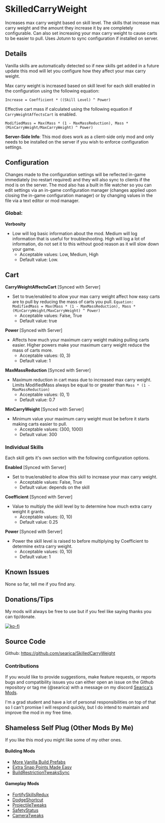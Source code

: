 # SkilledCarryWeight
Increases max carry weight based on skill level. The skills that increase max carry weight and the amount they increase it by are completely configurable. Can also set increasing your max carry weight to cause carts to be easier to pull. Uses Jotunn to sync configuration if installed on server.

## Details
Vanilla skills are automatically detected so if new skills get added in a future update this mod will let you configure how they affect your max carry weight. 

Max carry weight is increased based on skill level for each skill enabled in the configuration using the following equation: 
```
Increase = Coefficient * ((Skill Level) ^ Power)
```

Effective cart mass if calculated using the following equation if `CarryWeightAffectsCart` is enabled.
```
ModifiedMass = Max(Mass * (1 - MaxMassReduction), Mass * (MinCarryWeight/MaxCarryWeight) ^ Power)
```

**Server-Side Info**: This mod does work as a client-side only mod and only needs to be installed on the server if you wish to enforce configuration settings.

## Configuration
Changes made to the configuration settings will be reflected in-game immediately (no restart required) and they will also sync to clients if the mod is on the server. The mod also has a built in file watcher so you can edit settings via an in-game configuration manager (changes applied upon closing the in-game configuration manager) or by changing values in the file via a text editor or mod manager.

### Global:

**Verbosity**
- Low will log basic information about the mod. Medium will log information that is useful for troubleshooting. High will log a lot of information, do not set it to this without good reason as it will slow down your game.
  - Acceptable values: Low, Medium, High
  - Default value: Low.

## Cart
**CarryWeightAffectsCart** [Synced with Server]
- Set to true/enabled to allow your max carry weight affect how easy carts are to pull by reducing the mass of carts you pull. `Equation: ModifiedMass = Max(Mass * (1 - MaxMassReduction), Mass * (MinCarryWeight/MaxCarryWeight) ^ Power)`
    - Acceptable values: False, True
    - Default value: true

**Power** [Synced with Server]
- Affects how much your maximum carry weight making pulling carts easier. Higher powers make your maximum carry weight reduce the mass of carts more.
    - Acceptable values: (0, 3)
    - Default value: 1

**MaxMassReduction** [Synced with Server]
- Maximum reduction in cart mass due to increased max carry weight. Limits ModifiedMass always be equal to or greater than `Mass * (1 - MaxMassReduction)`
    - Acceptable values: (0, 1)
    - Default value: 0.7

**MinCarryWeight** [Synced with Server]
- Minimum value your maximum carry weight must be before it starts making carts easier to pull.
    - Acceptable values: (300, 1000)
    - Default value: 300

### Individual Skills
Each skill gets it's own section with the following configuration options.

**Enabled** [Synced with Server]
- Set to true/enabled to allow this skill to increase your max carry weight.
  - Acceptable values: False, True
  - Default value: depends on the skill

**Coefficient** [Synced with Server]
- Value to multiply the skill level by to determine how much extra carry weight it grants.
  - Acceptable values: (0, 10)
  - Default value: 0.25

**Power** [Synced with Server]
- Power the skill level is raised to before multiplying by Coefficient to determine extra carry weight.
  - Acceptable values: (0, 10)
  - Default value: 1

## Known Issues
None so far, tell me if you find any.

## Donations/Tips
 My mods will always be free to use but if you feel like saying thanks you can tip/donate.

  [![ko-fi](https://ko-fi.com/img/githubbutton_sm.svg)](https://ko-fi.com/searica)

## Source Code
Github: https://github.com/searica/SkilledCarryWeight

### Contributions
If you would like to provide suggestions, make feature requests, or reports bugs and compatibility issues you can either open an issue on the Github repository or tag me (@searica) with a message on my discord [Searica's Mods](https://discord.gg/sFmGTBYN6n).
<!--the [Jotunn discord](https://discord.gg/DdUt6g7gyA), or the [Odin Plus discord](https://discord.gg/mbkPcvu9ax)-->

I'm a grad student and have a lot of personal responsibilities on top of that so I can't promise I will respond quickly, but I do intend to maintain and improve the mod in my free time.

## Shameless Self Plug (Other Mods By Me)
If you like this mod you might like some of my other ones.

#### Building Mods
- [More Vanilla Build Prefabs](https://valheim.thunderstore.io/package/Searica/More_Vanilla_Build_Prefabs/)
- [Extra Snap Points Made Easy](https://valheim.thunderstore.io/package/Searica/Extra_Snap_Points_Made_Easy/)
- [BuildRestrictionTweaksSync](https://valheim.thunderstore.io/package/Searica/BuildRestrictionTweaksSync/)

#### Gameplay Mods
- [FortifySkillsRedux](https://valheim.thunderstore.io/package/Searica/FortifySkillsRedux/)
- [DodgeShortcut](https://valheim.thunderstore.io/package/Searica/DodgeShortcut/)
- [ProjectileTweaks](https://github.com/searica/ProjectileTweaks)
- [SafetyStatus](https://valheim.thunderstore.io/package/Searica/SafetyStatus/)
- [CameraTweaks](https://valheim.thunderstore.io/package/Searica/CameraTweaks/)
